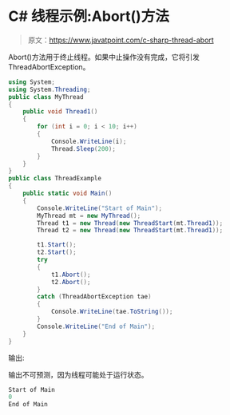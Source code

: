 # C# 线程示例:Abort()方法

> 原文：<https://www.javatpoint.com/c-sharp-thread-abort>

Abort()方法用于终止线程。如果中止操作没有完成，它将引发 ThreadAbortException。

```cs
using System;
using System.Threading;
public class MyThread
{
    public void Thread1()
    {
        for (int i = 0; i < 10; i++)
        {
            Console.WriteLine(i);
            Thread.Sleep(200);
        }
    }
}
public class ThreadExample
{
    public static void Main()
    {
        Console.WriteLine("Start of Main");
        MyThread mt = new MyThread();
        Thread t1 = new Thread(new ThreadStart(mt.Thread1));
        Thread t2 = new Thread(new ThreadStart(mt.Thread1));

        t1.Start();
        t2.Start();
        try
        {
            t1.Abort();
            t2.Abort();
        }
        catch (ThreadAbortException tae)
        {
            Console.WriteLine(tae.ToString());
        }
        Console.WriteLine("End of Main");
    }
}

```

输出:

输出不可预测，因为线程可能处于运行状态。

```cs
Start of Main
0
End of Main

```